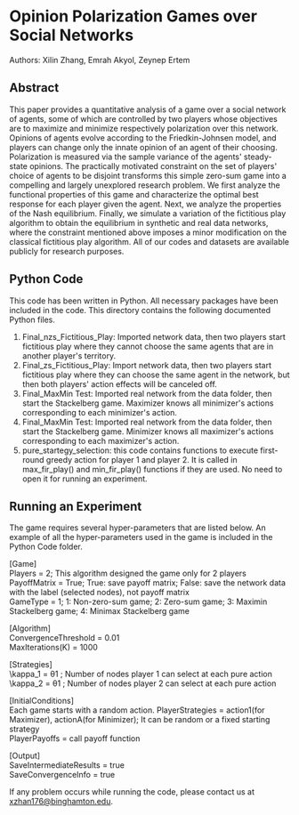 
# Opinion Polarization Games over Social Networks
Authors: Xilin Zhang, Emrah Akyol, Zeynep Ertem
## Abstract 
This paper provides a quantitative analysis of a game over a social network of agents, some of which are controlled by two players whose objectives are to maximize and minimize respectively polarization over this network. Opinions of agents evolve according to the Friedkin-Johnsen model, and players can change only the innate opinion of an agent of their choosing. Polarization is measured via the sample variance of the agents' steady-state opinions. The practically motivated constraint on the set of players' choice of agents to be disjoint transforms this simple zero-sum game into a compelling and largely unexplored research problem. We first analyze the functional properties of this game and characterize the optimal best response for each player given the agent. Next, we analyze the properties of the Nash equilibrium. Finally, we simulate a variation of the fictitious play algorithm to obtain the equilibrium in synthetic and real data networks, where the constraint mentioned above imposes a minor modification on the classical fictitious play algorithm. All of our codes and datasets are available publicly for research purposes. 


## Python Code
This code has been written in Python. All necessary packages have been included in the code. This directory contains the following documented Python files. 

1. Final_nzs_Fictitious_Play: Imported network data, then two players start fictitious play where they cannot choose the same agents that are in another player's territory.
2. Final_zs_Fictitious_Play: Import network data, then two players start fictitious play where they can choose the same agent in the network, but then both players' action effects will be canceled off.
4. Final_MaxMin Test: Imported real network from the data folder, then start the Stackelberg game. Maximizer knows all minimizer's actions corresponding to each minimizer's action.  
5. Final_MaxMin Test: Imported real network from the data folder, then start the Stackelberg game. Minimizer knows all maximizer's actions corresponding to each maximizer's action.
6. pure_startegy_selection: this code contains functions to execute first-round greedy action for player 1 and player 2. It is called in max_fir_play() and min_fir_play() functions if they are used. No need to open it for running an experiment.

## Running an Experiment 
The game requires several hyper-parameters that are listed below. An example of all the hyper-parameters used in the game is included in the Python Code folder.

[Game] <br>
Players = 2; This algorithm designed the game only for 2 players <br>
PayoffMatrix = True; True: save payoff matrix; False: save the network data with the label (selected nodes), not payoff matrix <br>
GameType = 1; 1: Non-zero-sum game; 2: Zero-sum game; 3: Maximin Stackelberg game; 4: Minimax Stackelberg game<br>

[Algorithm] <br>
ConvergenceThreshold = 0.01 <br>
MaxIterations(K) = 1000 <br>

[Strategies] <br>
\kappa_1 = θ1  ; Number of nodes player 1 can select at each pure action <br>
\kappa_2 = θ1  ; Number of nodes player 2 can select at each pure action <br>

[InitialConditions] <br>
Each game starts with a random action.
PlayerStrategies = action1(for Maximizer), actionA(for Minimizer); It can be random or a fixed starting strategy <br>
PlayerPayoffs = call payoff function <br>

[Output] <br>
SaveIntermediateResults = true <br>
SaveConvergenceInfo = true <br>

If any problem occurs while running the code, please contact us at xzhan176@binghamton.edu.


